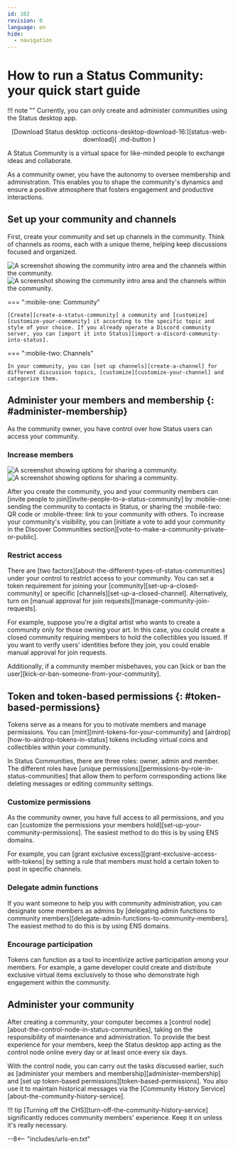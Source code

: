 ```yaml
---
id: 102
revision: 0
language: en
hide:
  - navigation
---
```


# How to run a Status Community: your quick start guide

!!! note ""
    Currently, you can only create and administer communities using the Status desktop app.</br><p style="text-align: center;">[Download Status desktop :octicons-desktop-download-16:][status-web-download]{ .md-button }

A Status Community is a virtual space for like-minded people to exchange ideas and collaborate.

As a community owner, you have the autonomy to oversee membership and administration. This enables you to shape the community's dynamics and ensure a positive atmosphere that fosters engagement and productive interactions.

## Set up your community and channels

First, create your community and set up channels in the community. Think of channels as rooms, each with a unique theme, helping keep discussions focused and organized.

![A screenshot showing the community intro area and the channels within the community.](./how-to-run-a-community-your-quick-start-guide/102-0-1-light.png#only-light)
![A screenshot showing the community intro area and the channels within the community.](./how-to-run-a-community-your-quick-start-guide/102-0-1-dark.png#only-dark)

=== ":mobile-one: Community"

    [Create][create-a-status-community] a community and [customize][customize-your-community] it according to the specific topic and style of your choice. If you already operate a Discord community server, you can [import it into Status][import-a-discord-community-into-status].

=== ":mobile-two: Channels"

    In your community, you can [set up channels][create-a-channel] for different discussion topics, [customize][customize-your-channel] and categorize them.

## Administer your members and membership {: #administer-membership}

As the community owner, you have control over how Status users can access your community.

### Increase members

![A screenshot showing options for sharing a community.](./how-to-run-a-community-your-quick-start-guide/102-0-2-light.png#only-light)
![A screenshot showing options for sharing a community.](./how-to-run-a-community-your-quick-start-guide/102-0-2-dark.png#only-dark)

After you create the community, you and your community members can [invite people to join][invite-people-to-a-status-community] by :mobile-one: sending the community to contacts in Status, or sharing the :mobile-two: QR code or :mobile-three: link to your community with others. To increase your community's visibility, you can [initiate a vote to add your community in the Discover Communities section][vote-to-make-a-community-private-or-public].

### Restrict access

There are [two factors][about-the-different-types-of-status-communities] under your control to restrict access to your community. You can set a token requirement for joining your [community][set-up-a-closed-community] or specific [channels][set-up-a-closed-channel]. Alternatively, turn on [manual approval for join requests][manage-community-join-requests].

For example, suppose you're a digital artist who wants to create a community only for those owning your art. In this case, you could create a closed community requiring members to hold the collectibles you issued. If you want to verify users' identities before they join, you could enable manual approval for join requests.

Additionally, if a community member misbehaves, you can [kick or ban the user][kick-or-ban-someone-from-your-community].
    
## Token and token-based permissions {: #token-based-permissions}

Tokens serve as a means for you to motivate members and manage permissions. You can [mint][mint-tokens-for-your-community] and [airdrop][how-to-airdrop-tokens-in-status] tokens including virtual coins and collectibles within your community.

In Status Communities, there are three roles: owner, admin and member. The different roles have [unique permissions][permissions-by-role-in-status-communities] that allow them to perform corresponding actions like deleting messages or editing community settings.

### Customize permissions

As the community owner, you have full access to all permissions, and you can [customize the permissions your members hold][set-up-your-community-permissions]. The easiest method to do this is by using ENS domains.

For example, you can [grant exclusive excess][grant-exclusive-access-with-tokens] by setting a rule that members must hold a certain token to post in specific channels.

### Delegate admin functions

If you want someone to help you with community administration, you can designate some members as admins by [delegating admin functions to community members][delegate-admin-functions-to-community-members]. The easiest method to do this is by using ENS domains.

### Encourage participation

Tokens can function as a tool to incentivize active participation among your members. For example, a game developer could create and distribute exclusive virtual items exclusively to those who demonstrate high engagement within the community.

## Administer your community

After creating a community, your computer becomes a [control node][about-the-control-node-in-status-communities], taking on the responsibility of maintenance and administration. To provide the best experience for your members, keep the Status desktop app acting as the control node online every day or at least once every six days.

With the control node, you can carry out the tasks discussed earlier, such as [administer your members and membership][administer-membership] and [set up token-based permissions][token-based-permissions]. You also use it to maintain historical messages via the [Community History Service][about-the-community-history-service].

!!! tip
    [Turning off the CHS][turn-off-the-community-history-service] significantly reduces community members' experience. Keep it on unless it's really necessary.

--8<-- "includes/urls-en.txt"
